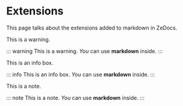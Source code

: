 # Extensions

This page talks about the extensions added to markdown in ZeDocs.

This is a warning.

::: warning
This is a warning. *You* can use **markdown** inside.
:::

This is an info box.

::: info
This is an info box. *You* can use **markdown** inside.
:::

This is a note.

::: note
This is a note. *You* can use **markdown** inside.
:::
